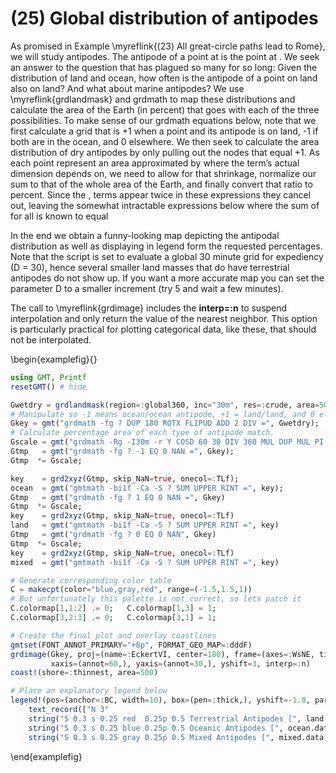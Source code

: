 # (25) Global distribution of antipodes

As promised in Example \myreflink{(23) All great-circle paths lead to Rome}, we will study antipodes.
The antipode of a point at is the point at . We seek an answer to the question that has plagued so many
for so long: Given the distribution of land and ocean, how often is the antipode of a point on land also
on land? And what about marine antipodes? We use \myreflink{grdlandmask} and grdmath to map these
distributions and calculate the area of the Earth (in percent) that goes with each of the three
possibilities. To make sense of our grdmath equations below, note that we first calculate a grid
that is +1 when a point and its antipode is on land, -1 if both are in the ocean, and 0 elsewhere.
We then seek to calculate the area distribution of dry antipodes by only pulling out the nodes that
equal +1. As each point represent an area approximated by where the term’s actual dimension depends on,
we need to allow for that shrinkage, normalize our sum to that of the whole area of the Earth, and
finally convert that ratio to percent. Since the , terms appear twice in these expressions they cancel out,
leaving the somewhat intractable expressions below where the sum of for all is known to equal

In the end we obtain a funny-looking map depicting the antipodal distribution as well as displaying
in legend form the requested percentages. Note that the script is set to evaluate a global 30 minute
grid for expediency (D = 30), hence several smaller land masses that do have terrestrial antipodes
do not show up. If you want a more accurate map you can set the parameter D to a smaller increment
(try 5 and wait a few minutes).

The call to \myreflink{grdimage} includes the **interp=:n** to suspend interpolation and only return the value of the nearest neighbor. This option is particularly practical for plotting categorical data, like these, that should not be interpolated.


\begin{examplefig}{}
```julia
using GMT, Printf
resetGMT() # hide

Gwetdry = grdlandmask(region=:global360, inc="30m", res=:crude, area=500, N="-1/1/1/1/1", reg=true);
# Manipulate so -1 means ocean/ocean antipode, +1 = land/land, and 0 elsewhere
Gkey = gmt("grdmath -fg ? DUP 180 ROTX FLIPUD ADD 2 DIV =", Gwetdry);
# Calculate percentage area of each type of antipode match.
Gscale = gmt("grdmath -Rg -I30m -r Y COSD 60 30 DIV 360 MUL DUP MUL PI DIV DIV 100 MUL =");
Gtmp   = gmt("grdmath -fg ? -1 EQ 0 NAN =", Gkey);
Gtmp  *= Gscale;

key    = grd2xyz(Gtmp, skip_NaN=true, onecol=:TLf);
ocean  = gmt("gmtmath -bi1f -Ca -S ? SUM UPPER RINT =", key);
Gtmp   = gmt("grdmath -fg ? 1 EQ 0 NAN =", Gkey)
Gtmp  *= Gscale;
key    = grd2xyz(Gtmp, skip_NaN=true, onecol=:TLf)
land   = gmt("gmtmath -bi1f -Ca -S ? SUM UPPER RINT =", key)
Gtmp   = gmt("grdmath -fg ? 0 EQ 0 NAN", Gkey)
Gtmp  *= Gscale;
key    = grd2xyz(Gtmp, skip_NaN=true, onecol=:TLf)
mixed  = gmt("gmtmath -bi1f -Ca -S ? SUM UPPER RINT =", key)

# Generate corresponding color table
C = makecpt(color="blue,gray,red", range=(-1.5,1.5,1))
# But unfortunately this palette is not correct, so lets patch it
C.colormap[1,1:2] .= 0;   C.colormap[1,3] = 1;
C.colormap[3,2:3] .= 0;   C.colormap[3,1] = 1;

# Create the final plot and overlay coastlines
gmtset(FONT_ANNOT_PRIMARY="+8p", FORMAT_GEO_MAP=:dddF)
grdimage(Gkey, proj=(name=:EckertVI, center=180), frame=(axes=:WsNE, title="Antipodal comparisons"),
         xaxis=(annot=60,), yaxis=(annot=30,), yshift=3, interp=:n)
coast!(shore=:thinnest, area=500)

# Place an explanatory legend below
legend!(pos=(anchor=:BC, width=10), box=(pen=:thick,), yshift=-1.0, par=(:FONT_ANNOT_PRIMARY,7),
    text_record(["N 3"
    string("S 0.3 s 0.25 red  0.25p 0.5 Terrestrial Antipodes [", land.data[1], " %]", )
    string("S 0.3 s 0.25 blue 0.25p 0.5 Oceanic Antipodes [", ocean.data[1], " %]", )
    string("S 0.3 s 0.25 gray 0.25p 0.5 Mixed Antipodes [", mixed.data[1], " %]", )]), show=true)
```
\end{examplefig}
